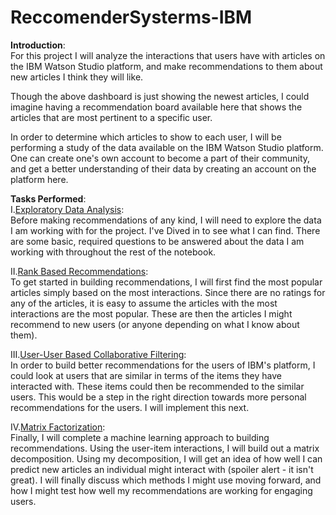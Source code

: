 # ReccomenderSysterms-IBM  

**Introduction**:  
For this project I will analyze the interactions that users have with articles on the IBM Watson Studio platform, and make recommendations to them about new articles I think they will like.  

Though the above dashboard is just showing the newest articles, I could imagine having a recommendation board available here that shows the articles that are most pertinent to a specific user.  

In order to determine which articles to show to each user, I will be performing a study of the data available on the IBM Watson Studio platform. One can create one's own account to become a part of their community, and get a better understanding of their data by creating an account on the platform here.

**Tasks Performed**:  
I.<ins>Exploratory Data Analysis</ins>:  
Before making recommendations of any kind, I will need to explore the data I am working with for the project. I've Dived in to see what I can find. There are some basic, required questions to be answered about the data I am working with throughout the rest of the notebook.

II.<ins>Rank Based Recommendations</ins>:  
To get started in building recommendations, I will first find the most popular articles simply based on the most interactions. Since there are no ratings for any of the articles, it is easy to assume the articles with the most interactions are the most popular. These are then the articles I might recommend to new users (or anyone depending on what I know about them).

III.<ins>User-User Based Collaborative Filtering</ins>:  
In order to build better recommendations for the users of IBM's platform, I could look at users that are similar in terms of the items they have interacted with. These items could then be recommended to the similar users. This would be a step in the right direction towards more personal recommendations for the users. I will implement this next.

IV.<ins>Matrix Factorization</ins>:  
Finally, I will complete a machine learning approach to building recommendations. Using the user-item interactions, I will build out a matrix decomposition. Using my decomposition, I will get an idea of how well I can predict new articles an individual might interact with (spoiler alert - it isn't great). I will finally discuss which methods I might use moving forward, and how I might test how well my recommendations are working for engaging users.
